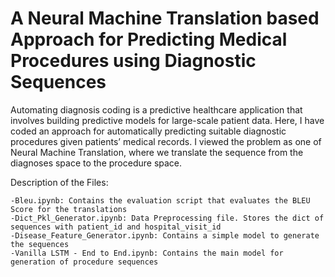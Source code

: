 # A Neural Machine Translation based Approach for Predicting Medical Procedures using Diagnostic Sequences

Automating diagnosis coding is a predictive healthcare application that involves building predictive models for large-scale patient data. Here, I have coded an approach for automatically predicting suitable diagnostic procedures given patients’ medical records. I viewed the problem as one of Neural Machine Translation, where we translate the sequence from the diagnoses space to the procedure space.

Description of the Files:
```
-Bleu.ipynb: Contains the evaluation script that evaluates the BLEU Score for the translations
-Dict_Pkl_Generator.ipynb: Data Preprocessing file. Stores the dict of sequences with patient_id and hospital_visit_id
-Disease_Feature_Generator.ipynb: Contains a simple model to generate the sequences
-Vanilla LSTM - End to End.ipynb: Contains the main model for generation of procedure sequences
```
